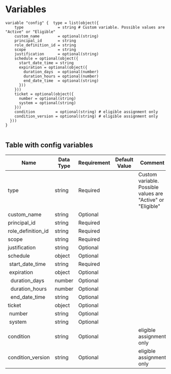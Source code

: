 # Variables

```
variable "config" {  type = list(object({
    type               = string # Custom variable. Possible values are "Active" or "Eligible"
    custom_name        = optional(string)
    principal_id       = string
    role_definition_id = string
    scope              = string
    justification      = optional(string)
    schedule = optional(object({
      start_date_time = string
      expiration = optional(object({
        duration_days  = optional(number)
        duration_hours = optional(number)
        end_date_time  = optional(string)
      }))
    }))
    ticket = optional(object({
      number = optional(string)
      system = optional(string)
    }))
    condition         = optional(string) # eligible assignment only
    condition_version = optional(string) # eligible assignment only
  }))
}


```


## Table with config variables

| Name | Data Type | Requirement | Default Value | Comment |
| ------- | --------- | ----------- | ------------- | ------- |
|type | string | Required |  |  Custom variable. Possible values are "Active" or "Eligible" |
|custom_name | string | Optional |  |  |
|principal_id | string | Required |  |  |
|role_definition_id | string | Required |  |  |
|scope | string | Required |  |  |
|justification | string | Optional |  |  |
|schedule | object | Optional |  |  |
|&nbsp;start_date_time | string | Required |  |  |
|&nbsp;expiration | object | Optional |  |  |
|&nbsp;&nbsp;duration_days | number | Optional |  |  |
|&nbsp;&nbsp;duration_hours | number | Optional |  |  |
|&nbsp;&nbsp;end_date_time | string | Optional |  |  |
|ticket | object | Optional |  |  |
|&nbsp;number | string | Optional |  |  |
|&nbsp;system | string | Optional |  |  |
|condition | string | Optional |  |  eligible assignment only |
|condition_version | string | Optional |  |  eligible assignment only |


